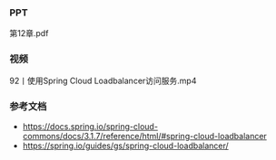 ### PPT
第12章.pdf

### 视频
92丨使用Spring Cloud Loadbalancer访问服务.mp4

### 参考文档
* https://docs.spring.io/spring-cloud-commons/docs/3.1.7/reference/html/#spring-cloud-loadbalancer
* https://spring.io/guides/gs/spring-cloud-loadbalancer/